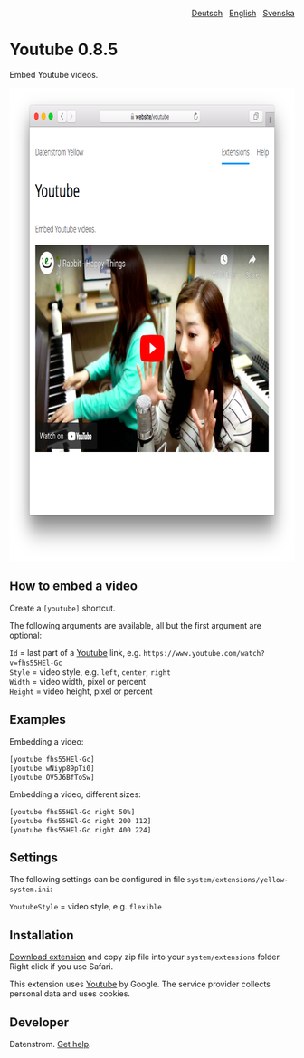 <p align="right"><a href="README-de.md">Deutsch</a> &nbsp; <a href="README.md">English</a> &nbsp; <a href="README-sv.md">Svenska</a></p>

# Youtube 0.8.5

Embed Youtube videos.

<p align="center"><img src="youtube-screenshot.png?raw=true" width="795" height="836" alt="Screenshot"></p>

## How to embed a video

Create a `[youtube]` shortcut. 

The following arguments are available, all but the first argument are optional:
 
`Id` = last part of a [Youtube](https://www.youtube.com) link, e.g. `https://www.youtube.com/watch?v=fhs55HEl-Gc`  
`Style` = video style, e.g. `left`, `center`, `right`  
`Width` = video width, pixel or percent  
`Height` = video height, pixel or percent  
 
## Examples

Embedding a video:

    [youtube fhs55HEl-Gc]
    [youtube wNiyp89pTi0]
    [youtube OV5J6BfToSw]

Embedding a video, different sizes:

    [youtube fhs55HEl-Gc right 50%]
    [youtube fhs55HEl-Gc right 200 112]
    [youtube fhs55HEl-Gc right 400 224]

## Settings

The following settings can be configured in file `system/extensions/yellow-system.ini`:

`YoutubeStyle` = video style, e.g. `flexible`  

## Installation

[Download extension](https://github.com/datenstrom/yellow-extensions/raw/master/zip/youtube.zip) and copy zip file into your `system/extensions` folder. Right click if you use Safari.

This extension uses [Youtube](https://www.youtube.com) by Google. The service provider collects personal data and uses cookies.

## Developer

Datenstrom. [Get help](https://datenstrom.se/yellow/help/).
